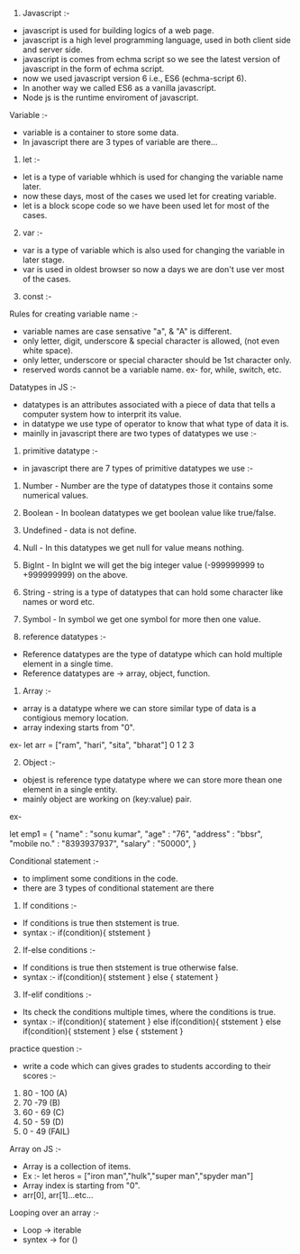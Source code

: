 1. Javascript :-

- javascript is used for building logics of a web page.
- javascript is a high level programming language, used in both client side and server side.
- javascript is comes from echma script so we see the latest version of javascript in the form of echma script.
- now we used javascript version 6 i.e., ES6 (echma-script 6).
- In another way we called ES6 as a vanilla javascript.
- Node js is the runtime enviroment of javascript.

Variable :-

- variable is a container to store some data.
- In javascript there are 3 types of variable are there...

1. let :-

- let is a type of variable whhich is used for changing the variable name later.
- now these days, most of the cases we used let for creating variable.
- let is a block scope code so we have been used let for most of the cases.

2. var :-

- var is a type of variable which is also used for changing the variable in later stage.
- var is used in oldest browser so now a days we are don't use ver most of the cases.

3. const :-

Rules for creating variable name :-

- variable names are case sensative "a", & "A" is different.
- only letter, digit, underscore & special character is allowed, (not even white space).
- only letter, underscore or special character should be 1st character only.
- reserved words cannot be a variable name. ex- for, while, switch, etc.

Datatypes in JS :-

- datatypes is an attributes associated with a piece of data that tells a computer system how to interprit  its value.
- in datatype we use type of operator to know that what type of data it is.
- mainlly in javascript there are two types of datatypes we use :-

1. primitive datatype :-
 
- in javascript there are 7 types of primitive datatypes we use :-
1. Number - Number are the type of datatypes those it contains some numerical values.
2. Boolean - In boolean datatypes we get boolean value like true/false.
3. Undefined - data is not define.
4. Null - In this datatypes we get null for value means nothing.
5. BigInt - In bigInt we will get the big integer value (-999999999 to +999999999) on the above.
6. String - string is a type of datatypes that can hold some character like names or word etc.
7. Symbol - In symbol we get one symbol for more then one value.

2. reference  datatypes :-

- Reference datatypes are the type of datatype which can hold multiple element in a single time.
- Reference datatypes are -> array, object, function.

1. Array :-

- array is a datatype where we can store similar type of data is a contigious memory location.
- array indexing starts from "0".

ex- let arr = ["ram", "hari", "sita", "bharat"]
                 0       1       2        3    

2. Object :-

- objest is reference type datatype where we can store more thean one element in a single entity.
- mainly object are working on (key:value) pair.

ex-

let emp1 = {
    "name" : "sonu kumar",
    "age" : "76",
    "address" : "bbsr",
    "mobile no." : "8393937937",
    "salary" : "50000",
}

Conditional statement :-

- to impliment some conditions in the code.
- there are 3 types of conditional statement are there
1. If conditions :-

- If conditions is true then ststement is true.
- syntax :-
if(condition){
    ststement
}

2. If-else conditions :-

- If conditions is true then ststement is true otherwise false.
- syntax :-
if(condition){
    ststement
} else {
    statement
}

3. If-elif conditions :-

- Its check the conditions multiple times, where the conditions is true.
- syntax :-
if(condition){
    statement
} else if(condition){
    ststement
} else if(condition){
    ststement
} else {
    ststement
}

practice question :-

- write a code which can gives grades to students according to their scores :-
1. 80 - 100 (A)
2. 70 -79 (B)
3. 60 - 69 (C)
4. 50 - 59 (D)
5. 0 - 49 (FAIL)
 
Array on JS :-

- Array is a collection of items.
- Ex :-
let heros = ["iron man","hulk","super man","spyder man"]
- Array index is starting from "0".
- arr[0], arr[1]...etc...

Looping over an array :-

- Loop -> iterable
- syntex ->
for ()